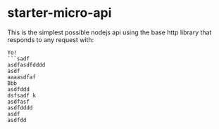 # starter-micro-api

This is the simplest possible nodejs api  using the base http library that responds to any request with:   
```ddd
Yo! 
```sadf
asdfasdfdddd
asdf
aaaasdfaf
Bbb
asdfddd
dsfsadf k
asdfasf
asdfdddd
asdf
asdfdd
